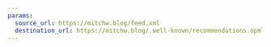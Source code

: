 ```yaml
---
params:
  source_url: https://mitchw.blog/feed.xml
  destination_url: https://mitchw.blog/.well-known/recommendations.opml
---
```

